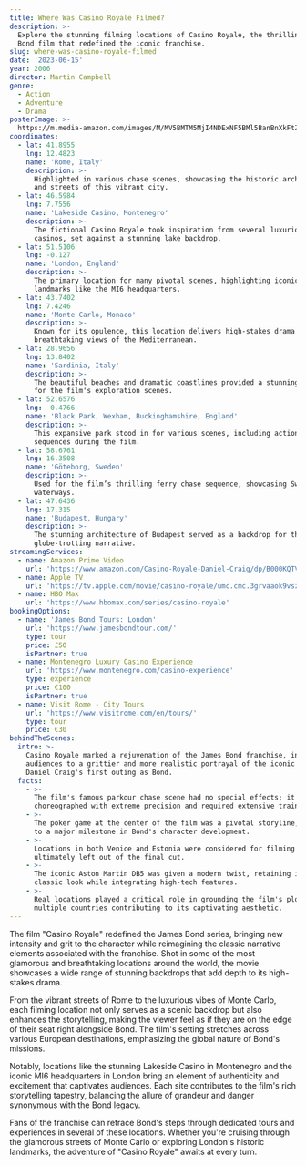 ```yaml
---
title: Where Was Casino Royale Filmed?
description: >-
  Explore the stunning filming locations of Casino Royale, the thrilling James
  Bond film that redefined the iconic franchise.
slug: where-was-casino-royale-filmed
date: '2023-06-15'
year: 2006
director: Martin Campbell
genre:
  - Action
  - Adventure
  - Drama
posterImage: >-
  https://m.media-amazon.com/images/M/MV5BMTM5MjI4NDExNF5BMl5BanBnXkFtZTcwMDM1MjMzMQ@@._V1_SX300.jpg
coordinates:
  - lat: 41.8955
    lng: 12.4823
    name: 'Rome, Italy'
    description: >-
      Highlighted in various chase scenes, showcasing the historic architecture
      and streets of this vibrant city.
  - lat: 46.5984
    lng: 7.7556
    name: 'Lakeside Casino, Montenegro'
    description: >-
      The fictional Casino Royale took inspiration from several luxurious
      casinos, set against a stunning lake backdrop.
  - lat: 51.5106
    lng: -0.127
    name: 'London, England'
    description: >-
      The primary location for many pivotal scenes, highlighting iconic
      landmarks like the MI6 headquarters.
  - lat: 43.7402
    lng: 7.4246
    name: 'Monte Carlo, Monaco'
    description: >-
      Known for its opulence, this location delivers high-stakes drama and
      breathtaking views of the Mediterranean.
  - lat: 28.9656
    lng: 13.8402
    name: 'Sardinia, Italy'
    description: >-
      The beautiful beaches and dramatic coastlines provided a stunning backdrop
      for the film's exploration scenes.
  - lat: 52.6576
    lng: -0.4766
    name: 'Black Park, Wexham, Buckinghamshire, England'
    description: >-
      This expansive park stood in for various scenes, including action
      sequences during the film.
  - lat: 58.6761
    lng: 16.3508
    name: 'Göteborg, Sweden'
    description: >-
      Used for the film’s thrilling ferry chase sequence, showcasing Sweden's
      waterways.
  - lat: 47.6436
    lng: 17.315
    name: 'Budapest, Hungary'
    description: >-
      The stunning architecture of Budapest served as a backdrop for the film's
      globe-trotting narrative.
streamingServices:
  - name: Amazon Prime Video
    url: 'https://www.amazon.com/Casino-Royale-Daniel-Craig/dp/B000KQTVM2'
  - name: Apple TV
    url: 'https://tv.apple.com/movie/casino-royale/umc.cmc.3grvaaok9vszxlokfqtpvfnjj'
  - name: HBO Max
    url: 'https://www.hbomax.com/series/casino-royale'
bookingOptions:
  - name: 'James Bond Tours: London'
    url: 'https://www.jamesbondtour.com/'
    type: tour
    price: £50
    isPartner: true
  - name: Montenegro Luxury Casino Experience
    url: 'https://www.montenegro.com/casino-experience'
    type: experience
    price: €100
    isPartner: true
  - name: Visit Rome - City Tours
    url: 'https://www.visitrome.com/en/tours/'
    type: tour
    price: €30
behindTheScenes:
  intro: >-
    Casino Royale marked a rejuvenation of the James Bond franchise, introducing
    audiences to a grittier and more realistic portrayal of the iconic spy,
    Daniel Craig's first outing as Bond.
  facts:
    - >-
      The film's famous parkour chase scene had no special effects; it was
      choreographed with extreme precision and required extensive training.
    - >-
      The poker game at the center of the film was a pivotal storyline, leading
      to a major milestone in Bond's character development.
    - >-
      Locations in both Venice and Estonia were considered for filming but
      ultimately left out of the final cut.
    - >-
      The iconic Aston Martin DB5 was given a modern twist, retaining its
      classic look while integrating high-tech features.
    - >-
      Real locations played a critical role in grounding the film's plot, with
      multiple countries contributing to its captivating aesthetic.
---
```


<CasinoRoyaleGuide />

The film "Casino Royale" redefined the James Bond series, bringing new intensity and grit to the character while reimagining the classic narrative elements associated with the franchise. Shot in some of the most glamorous and breathtaking locations around the world, the movie showcases a wide range of stunning backdrops that add depth to its high-stakes drama.

From the vibrant streets of Rome to the luxurious vibes of Monte Carlo, each filming location not only serves as a scenic backdrop but also enhances the storytelling, making the viewer feel as if they are on the edge of their seat right alongside Bond. The film's setting stretches across various European destinations, emphasizing the global nature of Bond's missions.

Notably, locations like the stunning Lakeside Casino in Montenegro and the iconic MI6 headquarters in London bring an element of authenticity and excitement that captivates audiences. Each site contributes to the film's rich storytelling tapestry, balancing the allure of grandeur and danger synonymous with the Bond legacy.

Fans of the franchise can retrace Bond's steps through dedicated tours and experiences in several of these locations. Whether you're cruising through the glamorous streets of Monte Carlo or exploring London's historic landmarks, the adventure of "Casino Royale" awaits at every turn.
